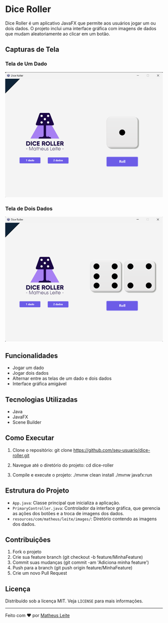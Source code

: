 # Dice Roller

Dice Roller é um aplicativo JavaFX que permite aos usuários jogar um ou dois dados. O projeto inclui uma interface gráfica com imagens de dados que mudam aleatoriamente ao clicar em um botão.

## Capturas de Tela

### Tela de Um Dado
![Tela de Um Dado](https://github.com/mthaugusto/dice-roller-javafx-scene-builder/blob/main/src/main/resources/com/matheus/leite/prints/dice-roller-1.png)

### Tela de Dois Dados
![Tela de Dois Dados](https://github.com/mthaugusto/dice-roller-javafx-scene-builder/blob/main/src/main/resources/com/matheus/leite/prints/dice-roller-2.png)

## Funcionalidades

- Jogar um dado
- Jogar dois dados
- Alternar entre as telas de um dado e dois dados
- Interface gráfica amigável

## Tecnologias Utilizadas

- Java
- JavaFX
- Scene Builder

## Como Executar

1. Clone o repositório:
   git clone https://github.com/seu-usuario/dice-roller.git

2. Navegue até o diretório do projeto:
   cd dice-roller

3. Compile e execute o projeto:
   ./mvnw clean install
   ./mvnw javafx:run

## Estrutura do Projeto

- `App.java`: Classe principal que inicializa a aplicação.
- `PrimaryController.java`: Controlador da interface gráfica, que gerencia as ações dos botões e a troca de imagens dos dados.
- `resources/com/matheus/leite/images/`: Diretório contendo as imagens dos dados.

## Contribuições

1. Fork o projeto
2. Crie sua feature branch (git checkout -b feature/MinhaFeature)
3. Commit suas mudanças (git commit -am 'Adiciona minha feature')
4. Push para a branch (git push origin feature/MinhaFeature)
5. Crie um novo Pull Request

## Licença

Distribuído sob a licença MIT. Veja `LICENSE` para mais informações.

---

Feito com ❤️ por [Matheus Leite](mthaugusto (Matheus Leite))
